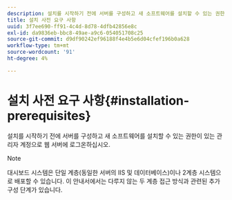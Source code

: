 ```yaml
---
description: 설치를 시작하기 전에 서버를 구성하고 새 소프트웨어를 설치할 수 있는 권한이 있는 관리자 계정으로 웹 서버에 로그온하십시오.
title: 설치 사전 요구 사항
uuid: 3f7ee690-ff91-4c4d-8d78-4dfb42856e8c
exl-id: da9836eb-bbc8-49ae-a9c6-054051708c25
source-git-commit: d9df90242ef96188f4e4b5e6d04cfef196b0a628
workflow-type: tm+mt
source-wordcount: '91'
ht-degree: 4%

---
```


# 설치 사전 요구 사항{#installation-prerequisites}

설치를 시작하기 전에 서버를 구성하고 새 소프트웨어를 설치할 수 있는 권한이 있는 관리자 계정으로 웹 서버에 로그온하십시오.

>[!NOTE]
>
>대시보드 시스템은 단일 계층(동일한 서버의 IIS 및 데이터베이스)이나 2계층 시스템으로 배포할 수 있습니다. 이 안내서에서는 다루지 않는 두 계층 접근 방식과 관련된 추가 구성 단계가 있습니다.
